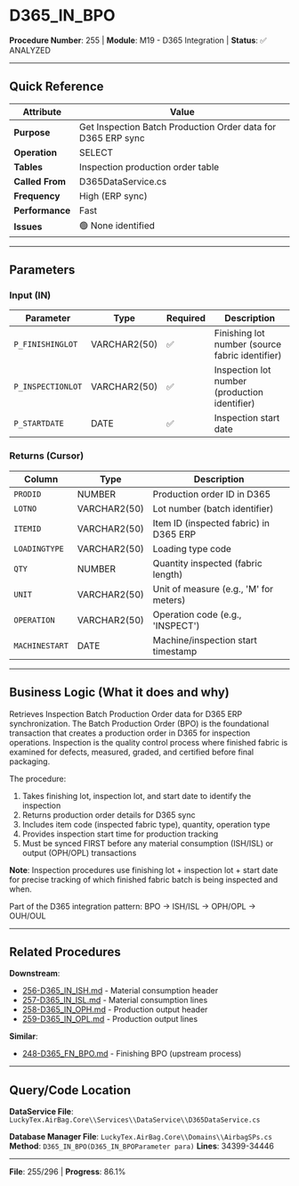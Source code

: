 # D365_IN_BPO

**Procedure Number**: 255 | **Module**: M19 - D365 Integration | **Status**: ✅ ANALYZED

---

## Quick Reference

| Attribute | Value |
|-----------|-------|
| **Purpose** | Get Inspection Batch Production Order data for D365 ERP sync |
| **Operation** | SELECT |
| **Tables** | Inspection production order table |
| **Called From** | D365DataService.cs |
| **Frequency** | High (ERP sync) |
| **Performance** | Fast |
| **Issues** | 🟢 None identified |

---

## Parameters

### Input (IN)

| Parameter | Type | Required | Description |
|-----------|------|----------|-------------|
| `P_FINISHINGLOT` | VARCHAR2(50) | ✅ | Finishing lot number (source fabric identifier) |
| `P_INSPECTIONLOT` | VARCHAR2(50) | ✅ | Inspection lot number (production identifier) |
| `P_STARTDATE` | DATE | ✅ | Inspection start date |

### Returns (Cursor)

| Column | Type | Description |
|--------|------|-------------|
| `PRODID` | NUMBER | Production order ID in D365 |
| `LOTNO` | VARCHAR2(50) | Lot number (batch identifier) |
| `ITEMID` | VARCHAR2(50) | Item ID (inspected fabric) in D365 ERP |
| `LOADINGTYPE` | VARCHAR2(50) | Loading type code |
| `QTY` | NUMBER | Quantity inspected (fabric length) |
| `UNIT` | VARCHAR2(50) | Unit of measure (e.g., 'M' for meters) |
| `OPERATION` | VARCHAR2(50) | Operation code (e.g., 'INSPECT') |
| `MACHINESTART` | DATE | Machine/inspection start timestamp |

---

## Business Logic (What it does and why)

Retrieves Inspection Batch Production Order data for D365 ERP synchronization. The Batch Production Order (BPO) is the foundational transaction that creates a production order in D365 for inspection operations. Inspection is the quality control process where finished fabric is examined for defects, measured, graded, and certified before final packaging.

The procedure:
1. Takes finishing lot, inspection lot, and start date to identify the inspection
2. Returns production order details for D365 sync
3. Includes item code (inspected fabric type), quantity, operation type
4. Provides inspection start time for production tracking
5. Must be synced FIRST before any material consumption (ISH/ISL) or output (OPH/OPL) transactions

**Note**: Inspection procedures use finishing lot + inspection lot + start date for precise tracking of which finished fabric batch is being inspected and when.

Part of the D365 integration pattern: BPO → ISH/ISL → OPH/OPL → OUH/OUL

---

## Related Procedures

**Downstream**:
- [256-D365_IN_ISH.md](./256-D365_IN_ISH.md) - Material consumption header
- [257-D365_IN_ISL.md](./257-D365_IN_ISL.md) - Material consumption lines
- [258-D365_IN_OPH.md](./258-D365_IN_OPH.md) - Production output header
- [259-D365_IN_OPL.md](./259-D365_IN_OPL.md) - Production output lines

**Similar**:
- [248-D365_FN_BPO.md](./248-D365_FN_BPO.md) - Finishing BPO (upstream process)

---

## Query/Code Location

**DataService File**: `LuckyTex.AirBag.Core\\Services\\DataService\\D365DataService.cs`

**Database Manager File**: `LuckyTex.AirBag.Core\\Domains\\AirbagSPs.cs`
**Method**: `D365_IN_BPO(D365_IN_BPOParameter para)`
**Lines**: 34399-34446

---

**File**: 255/296 | **Progress**: 86.1%
